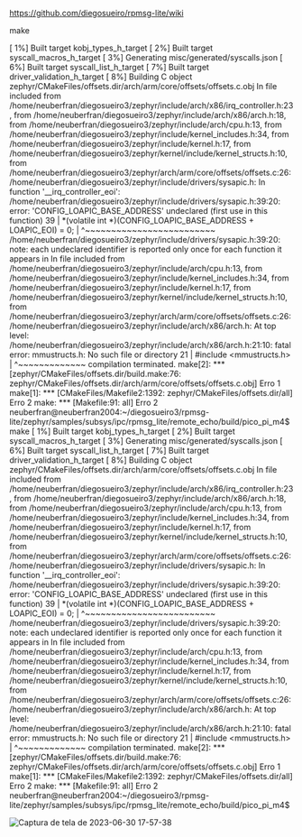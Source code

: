 https://github.com/diegosueiro/rpmsg-lite/wiki

make

[  1%] Built target kobj_types_h_target
[  2%] Built target syscall_macros_h_target
[  3%] Generating misc/generated/syscalls.json
[  6%] Built target syscall_list_h_target
[  7%] Built target driver_validation_h_target
[  8%] Building C object zephyr/CMakeFiles/offsets.dir/arch/arm/core/offsets/offsets.c.obj
In file included from /home/neuberfran/diegosueiro3/zephyr/include/arch/x86/irq_controller.h:23,
                 from /home/neuberfran/diegosueiro3/zephyr/include/arch/x86/arch.h:18,
                 from /home/neuberfran/diegosueiro3/zephyr/include/arch/cpu.h:13,
                 from /home/neuberfran/diegosueiro3/zephyr/include/kernel_includes.h:34,
                 from /home/neuberfran/diegosueiro3/zephyr/include/kernel.h:17,
                 from /home/neuberfran/diegosueiro3/zephyr/kernel/include/kernel_structs.h:10,
                 from /home/neuberfran/diegosueiro3/zephyr/arch/arm/core/offsets/offsets.c:26:
/home/neuberfran/diegosueiro3/zephyr/include/drivers/sysapic.h: In function '__irq_controller_eoi':
/home/neuberfran/diegosueiro3/zephyr/include/drivers/sysapic.h:39:20: error: 'CONFIG_LOAPIC_BASE_ADDRESS' undeclared (first use in this function)
   39 |  *(volatile int *)(CONFIG_LOAPIC_BASE_ADDRESS + LOAPIC_EOI) = 0;
      |                    ^~~~~~~~~~~~~~~~~~~~~~~~~~
/home/neuberfran/diegosueiro3/zephyr/include/drivers/sysapic.h:39:20: note: each undeclared identifier is reported only once for each function it appears in
In file included from /home/neuberfran/diegosueiro3/zephyr/include/arch/cpu.h:13,
                 from /home/neuberfran/diegosueiro3/zephyr/include/kernel_includes.h:34,
                 from /home/neuberfran/diegosueiro3/zephyr/include/kernel.h:17,
                 from /home/neuberfran/diegosueiro3/zephyr/kernel/include/kernel_structs.h:10,
                 from /home/neuberfran/diegosueiro3/zephyr/arch/arm/core/offsets/offsets.c:26:
/home/neuberfran/diegosueiro3/zephyr/include/arch/x86/arch.h: At top level:
/home/neuberfran/diegosueiro3/zephyr/include/arch/x86/arch.h:21:10: fatal error: mmustructs.h: No such file or directory
   21 | #include <mmustructs.h>
      |          ^~~~~~~~~~~~~~
compilation terminated.
make[2]: *** [zephyr/CMakeFiles/offsets.dir/build.make:76: zephyr/CMakeFiles/offsets.dir/arch/arm/core/offsets/offsets.c.obj] Erro 1
make[1]: *** [CMakeFiles/Makefile2:1392: zephyr/CMakeFiles/offsets.dir/all] Erro 2
make: *** [Makefile:91: all] Erro 2
neuberfran@neuberfran2004:~/diegosueiro3/rpmsg-lite/zephyr/samples/subsys/ipc/rpmsg_lite/remote_echo/build/pico_pi_m4$ make
[  1%] Built target kobj_types_h_target
[  2%] Built target syscall_macros_h_target
[  3%] Generating misc/generated/syscalls.json
[  6%] Built target syscall_list_h_target
[  7%] Built target driver_validation_h_target
[  8%] Building C object zephyr/CMakeFiles/offsets.dir/arch/arm/core/offsets/offsets.c.obj
In file included from /home/neuberfran/diegosueiro3/zephyr/include/arch/x86/irq_controller.h:23,
                 from /home/neuberfran/diegosueiro3/zephyr/include/arch/x86/arch.h:18,
                 from /home/neuberfran/diegosueiro3/zephyr/include/arch/cpu.h:13,
                 from /home/neuberfran/diegosueiro3/zephyr/include/kernel_includes.h:34,
                 from /home/neuberfran/diegosueiro3/zephyr/include/kernel.h:17,
                 from /home/neuberfran/diegosueiro3/zephyr/kernel/include/kernel_structs.h:10,
                 from /home/neuberfran/diegosueiro3/zephyr/arch/arm/core/offsets/offsets.c:26:
/home/neuberfran/diegosueiro3/zephyr/include/drivers/sysapic.h: In function '__irq_controller_eoi':
/home/neuberfran/diegosueiro3/zephyr/include/drivers/sysapic.h:39:20: error: 'CONFIG_LOAPIC_BASE_ADDRESS' undeclared (first use in this function)
   39 |  *(volatile int *)(CONFIG_LOAPIC_BASE_ADDRESS + LOAPIC_EOI) = 0;
      |                    ^~~~~~~~~~~~~~~~~~~~~~~~~~
/home/neuberfran/diegosueiro3/zephyr/include/drivers/sysapic.h:39:20: note: each undeclared identifier is reported only once for each function it appears in
In file included from /home/neuberfran/diegosueiro3/zephyr/include/arch/cpu.h:13,
                 from /home/neuberfran/diegosueiro3/zephyr/include/kernel_includes.h:34,
                 from /home/neuberfran/diegosueiro3/zephyr/include/kernel.h:17,
                 from /home/neuberfran/diegosueiro3/zephyr/kernel/include/kernel_structs.h:10,
                 from /home/neuberfran/diegosueiro3/zephyr/arch/arm/core/offsets/offsets.c:26:
/home/neuberfran/diegosueiro3/zephyr/include/arch/x86/arch.h: At top level:
/home/neuberfran/diegosueiro3/zephyr/include/arch/x86/arch.h:21:10: fatal error: mmustructs.h: No such file or directory
   21 | #include <mmustructs.h>
      |          ^~~~~~~~~~~~~~
compilation terminated.
make[2]: *** [zephyr/CMakeFiles/offsets.dir/build.make:76: zephyr/CMakeFiles/offsets.dir/arch/arm/core/offsets/offsets.c.obj] Erro 1
make[1]: *** [CMakeFiles/Makefile2:1392: zephyr/CMakeFiles/offsets.dir/all] Erro 2
make: *** [Makefile:91: all] Erro 2
neuberfran@neuberfran2004:~/diegosueiro3/rpmsg-lite/zephyr/samples/subsys/ipc/rpmsg_lite/remote_echo/build/pico_pi_m4$ 


![Captura de tela de 2023-06-30 17-57-38](https://github.com/neuberfran/zephyr_old_version/assets/38701397/b2ed3981-de8e-4173-bb69-e3d9210f3858)




